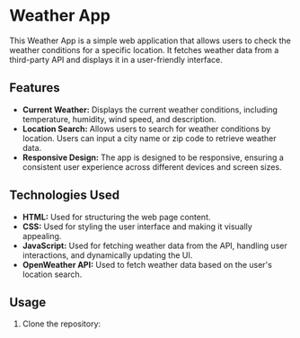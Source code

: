 # Weather App

This Weather App is a simple web application that allows users to check the weather conditions for a specific location. It fetches weather data from a third-party API and displays it in a user-friendly interface.

## Features

- **Current Weather:** Displays the current weather conditions, including temperature, humidity, wind speed, and description.
- **Location Search:** Allows users to search for weather conditions by location. Users can input a city name or zip code to retrieve weather data.
- **Responsive Design:** The app is designed to be responsive, ensuring a consistent user experience across different devices and screen sizes.

## Technologies Used

- **HTML:** Used for structuring the web page content.
- **CSS:** Used for styling the user interface and making it visually appealing.
- **JavaScript:** Used for fetching weather data from the API, handling user interactions, and dynamically updating the UI.
- **OpenWeather API:** Used to fetch weather data based on the user's location search.

## Usage

1. Clone the repository:
